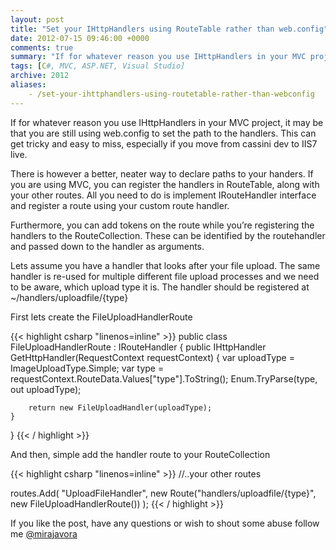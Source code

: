 ```yaml
---
layout: post
title: "Set your IHttpHandlers using RouteTable rather than web.config"
date: 2012-07-15 09:46:00 +0000
comments: true
summary: "If for whatever reason you use IHttpHandlers in your MVC project, it may be that you are still using web.config to set the path to the handlers. This can get tricky and easy to miss, especially if you move from cassini dev to IIS7 live. There is however a better, neater way to declare paths to your handers."
tags: [C#, MVC, ASP.NET, Visual Studio]
archive: 2012
aliases:
    - /set-your-ihttphandlers-using-routetable-rather-than-webconfig
---
```


If for whatever reason you use IHttpHandlers in your MVC project, it may be that you are still using web.config to set the path to the handlers. This can get tricky and easy to miss, especially if you move from cassini dev to IIS7 live.

There is however a better, neater way to declare paths to your handers. If you are using MVC, you can register the handlers in RouteTable, along with your other routes. All you need to do is implement IRouteHandler interface and register a route using your custom route handler.
<!--more-->

Furthermore, you can add tokens on the route while you’re registering the handlers to the RouteCollection. These can be identified by the routehandler and passed down to the handler as arguments.

Lets assume you have a handler that looks after your file upload. The same handler is re-used for multiple different file upload processes and we need to be aware, which upload type it is. The handler should be registered at ~/handlers/uploadfile/{type}

First lets create the FileUploadHandlerRoute

{{< highlight csharp "linenos=inline" >}}
public class FileUploadHandlerRoute : IRouteHandler 
{
    public IHttpHandler GetHttpHandler(RequestContext requestContext)
    {
        var uploadType = ImageUploadType.Simple;
        var type = requestContext.RouteData.Values["type"].ToString();
        Enum.TryParse(type, out uploadType);
 
        return new FileUploadHandler(uploadType);
    }
}
{{< / highlight >}}

And then, simple add the handler route to your RouteCollection

{{< highlight csharp "linenos=inline" >}}
//..your other routes
 
routes.Add(
    "UploadFileHandler",
    new Route("handlers/uploadfile/{type}", new FileUploadHandlerRoute())
);
{{< / highlight >}}

If you like the post, have any questions or wish to shout some abuse follow me [@mirajavora](http://twitter.com/mirajavora)